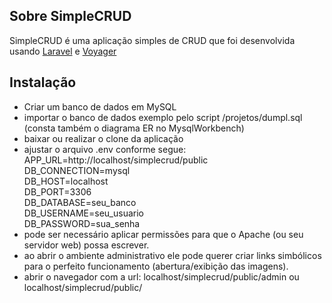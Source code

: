 ## Sobre SimpleCRUD

SimpleCRUD é uma aplicação simples de CRUD que foi desenvolvida usando [Laravel](https://laravel.com) e [Voyager](https://voyager.devdojo.com)

## Instalação
- Criar um banco de dados em MySQL
- importar o banco de dados exemplo pelo script /projetos/dumpl.sql (consta também o diagrama ER no MysqlWorkbench)
- baixar ou realizar o clone da aplicação
- ajustar o arquivo .env conforme segue:
APP_URL=http://localhost/simplecrud/public<br>
DB_CONNECTION=mysql<br>
DB_HOST=localhost<br>
DB_PORT=3306<br>
DB_DATABASE=seu_banco<br>
DB_USERNAME=seu_usuario<br>
DB_PASSWORD=sua_senha<br>
- pode ser necessário aplicar permissões para que o Apache (ou seu servidor web) possa escrever.
- ao abrir o ambiente administrativo ele pode querer criar links simbólicos para o perfeito funcionamento (abertura/exibição das imagens).
- abrir o navegador com a url:
        localhost/simplecrud/public/admin 
        ou
        localhost/simplecrud/public/



